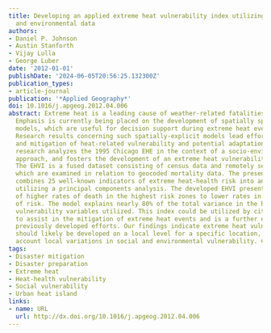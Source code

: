 ```yaml
---
title: Developing an applied extreme heat vulnerability index utilizing socioeconomic
  and environmental data
authors:
- Daniel P. Johnson
- Austin Stanforth
- Vijay Lulla
- George Luber
date: '2012-01-01'
publishDate: '2024-06-05T20:56:25.132300Z'
publication_types:
- article-journal
publication: '*Applied Geography*'
doi: 10.1016/j.apgeog.2012.04.006
abstract: Extreme heat is a leading cause of weather-related fatalities worldwide.
  Emphasis is currently being placed on the development of spatially specific vulnerability
  models, which are useful for decision support during extreme heat events (EHE).
  Research results concerning such spatially-explicit models lead efforts in preparation
  and mitigation of heat-related vulnerability and potential adaptation. The presented
  research analyzes the 1995 Chicago EHE in the context of a socio-environmental hazards
  approach, and fosters the development of an extreme heat vulnerability index (EHVI).
  The EHVI is a fused dataset consisting of census data and remotely sensed variables,
  which are examined in relation to geocoded mortality data. The presented analysis
  combines 25 well-known indicators of extreme heat-health risk into an applied index
  utilizing a principal components analysis. The developed EHVI presented a trend
  of higher rates of death in the highest risk zones to lower rates in lower zones
  of risk. The model explains nearly 80% of the total variance in the heat-health
  vulnerability variables utilized. This index could be utilized by city officials
  to assist in the mitigation of extreme heat events and is a further evolution of
  previously developed efforts. Our findings indicate extreme heat vulnerability models
  should likely be developed on a local level for a specific location, taking into
  account local variations in social and environmental vulnerability. © 2012.
tags:
- Disaster mitigation
- Disaster preparation
- Extreme heat
- Heat-health vulnerability
- Social vulnerability
- Urban heat island
links:
- name: URL
  url: http://dx.doi.org/10.1016/j.apgeog.2012.04.006
---
```

